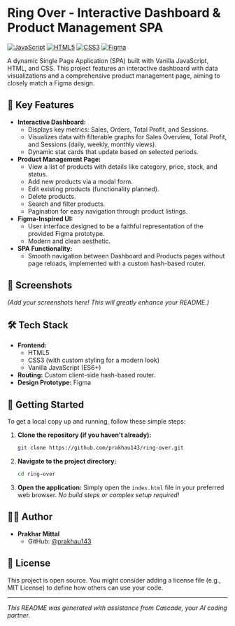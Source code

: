 # Ring Over - Interactive Dashboard & Product Management SPA

[![JavaScript](https://img.shields.io/badge/JavaScript-ES6%2B-yellow?style=for-the-badge&logo=javascript)](https://developer.mozilla.org/en-US/docs/Web/JavaScript)
[![HTML5](https://img.shields.io/badge/HTML5-E34F26?style=for-the-badge&logo=html5&logoColor=white)](https://developer.mozilla.org/en-US/docs/Web/Guide/HTML/HTML5)
[![CSS3](https://img.shields.io/badge/CSS3-1572B6?style=for-the-badge&logo=css3&logoColor=white)](https://developer.mozilla.org/en-US/docs/Web/CSS)
[![Figma](https://img.shields.io/badge/Design-Figma-F24E1E?style=for-the-badge&logo=figma&logoColor=white)](https://www.figma.com/)

A dynamic Single Page Application (SPA) built with Vanilla JavaScript, HTML, and CSS. This project features an interactive dashboard with data visualizations and a comprehensive product management page, aiming to closely match a Figma design.

## 🌟 Key Features

*   **Interactive Dashboard:**
    *   Displays key metrics: Sales, Orders, Total Profit, and Sessions.
    *   Visualizes data with filterable graphs for Sales Overview, Total Profit, and Sessions (daily, weekly, monthly views).
    *   Dynamic stat cards that update based on selected periods.
*   **Product Management Page:**
    *   View a list of products with details like category, price, stock, and status.
    *   Add new products via a modal form.
    *   Edit existing products (functionality planned).
    *   Delete products.
    *   Search and filter products.
    *   Pagination for easy navigation through product listings.
*   **Figma-Inspired UI:**
    *   User interface designed to be a faithful representation of the provided Figma prototype.
    *   Modern and clean aesthetic.
*   **SPA Functionality:**
    *   Smooth navigation between Dashboard and Products pages without page reloads, implemented with a custom hash-based router.

## 📸 Screenshots

*(Add your screenshots here! This will greatly enhance your README.)*

<!--
Example:
![Dashboard View](path/to/your/dashboard_screenshot.png)
_Dashboard Overview_
-->

<!--
Example:
![Products Page](path/to/your/products_page_screenshot.png)
_Product Management Page_
-->

## 🛠️ Tech Stack

*   **Frontend:**
    *   HTML5
    *   CSS3 (with custom styling for a modern look)
    *   Vanilla JavaScript (ES6+)
*   **Routing:** Custom client-side hash-based router.
*   **Design Prototype:** Figma

## 🚀 Getting Started

To get a local copy up and running, follow these simple steps:

1.  **Clone the repository (if you haven't already):**
    ```bash
    git clone https://github.com/prakhau143/ring-over.git
    ```
2.  **Navigate to the project directory:**
    ```bash
    cd ring-over
    ```
3.  **Open the application:**
    Simply open the `index.html` file in your preferred web browser.
    *No build steps or complex setup required!*

## 🧑‍💻 Author

*   **Prakhar Mittal**
    *   GitHub: [@prakhau143](https://github.com/prakhau143)

## 📄 License

This project is open source. You might consider adding a license file (e.g., MIT License) to define how others can use your code.

<!-- If you add a license, uncomment this:
Distributed under the MIT License. See `LICENSE.md` for more information.
-->

---

_This README was generated with assistance from Cascade, your AI coding partner._
